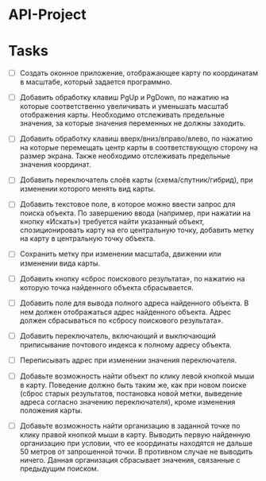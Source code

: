 # API-Project

# Tasks

- [ ] Создать оконное приложение, отображающее карту по координатам в масштабе, который задается программно.

- [ ] Добавить обработку клавиш PgUp и PgDown, по нажатию на которые соответственно увеличивать и уменьшать масштаб отображения карты. Необходимо отслеживать предельные значения, за которые значения переменных не должны заходить.

- [ ] Добавить обработку клавиш вверх/вниз/вправо/влево, по нажатию на которые перемещать центр карты в соответствующую сторону на размер экрана. Также необходимо отслеживать предельные значения координат.

- [ ] Добавить переключатель слоёв карты (схема/спутник/гибрид), при изменении которого менять вид карты.

- [ ] Добавить текстовое поле, в которое можно ввести запрос для поиска объекта. По завершению ввода (например, при нажатии на кнопку «Искать») требуется найти указанный объект, спозиционировать карту на его центральную точку, добавить метку на карту в центральную точку объекта.

- [ ] Сохранить метку при изменении масштаба, движении или изменении вида карты.

- [ ] Добавить кнопку «сброс поискового результата», по нажатию на которую точка найденного объекта сбрасывается.

- [ ] Добавить поле для вывода полного адреса найденного объекта. В нем должен отображаться адрес найденного объекта. Адрес должен сбрасываться по «сбросу поискового результата».

- [ ] Добавить переключатель, включающий и выключающий приписывание почтового индекса к полному адресу объекта.

- [ ] Переписывать адрес при изменении значения переключателя.

- [ ] Добавьте возможность найти объект по клику левой кнопкой мыши в карту. Поведение должно быть таким же, как при новом поиске (сброс старых результатов, постановка новой метки, выведение адреса согласно значению переключателя), кроме изменения положения карты.

- [ ] Добавьте возможность найти организацию в заданной точке по клику правой кнопкой мыши в карту. Выводить первую найденную организацию при условии, что ее координаты находятся не дальше 50 метров от запрошенной точки. В противном случае не выводить ничего. Данная организация сбрасывает значения, связанные с предыдущим поиском.

